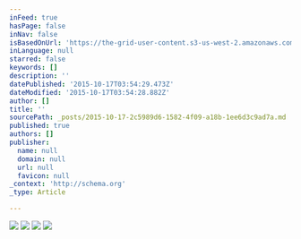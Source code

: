 ```yaml
---
inFeed: true
hasPage: false
inNav: false
isBasedOnUrl: 'https://the-grid-user-content.s3-us-west-2.amazonaws.com/67248c97-fcf3-4fdb-904a-ab9681c94f27.png'
inLanguage: null
starred: false
keywords: []
description: ''
datePublished: '2015-10-17T03:54:29.473Z'
dateModified: '2015-10-17T03:54:28.882Z'
author: []
title: ''
sourcePath: _posts/2015-10-17-2c5989d6-1582-4f09-a18b-1ee6d3c9ad7a.md
published: true
authors: []
publisher:
  name: null
  domain: null
  url: null
  favicon: null
_context: 'http://schema.org'
_type: Article

---
```

![](https://the-grid-user-content.s3-us-west-2.amazonaws.com/67248c97-fcf3-4fdb-904a-ab9681c94f27.png)
![](https://the-grid-user-content.s3-us-west-2.amazonaws.com/8b6149ce-f00b-4f20-8312-2dc07f0c0505.png)
![](https://the-grid-user-content.s3-us-west-2.amazonaws.com/8ba2b86a-3168-41e0-ba08-23df0a19e837.png)
![](https://the-grid-user-content.s3-us-west-2.amazonaws.com/a51bd52a-a293-435c-a741-6b0938c8a2b4.png)